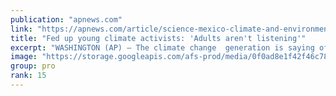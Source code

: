 ```yaml
---
publication: "apnews.com"
link: "https://apnews.com/article/science-mexico-climate-and-environment-government-politics-543dafba41cd5da908d47195ec5255a2"
title: "Fed up young climate activists: 'Adults aren't listening'"
excerpt: "WASHINGTON (AP) — The climate change  generation is saying officials are talking too much, listening too little and acting even less. And they are fed up. "
image: "https://storage.googleapis.com/afs-prod/media/0f0ad8e1f42f46c782d122c839181ebe/3000.jpeg"
group: pro
rank: 15
---
```


